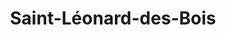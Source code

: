 ---
title: Saint-Léonard-des-Bois
url: /saint-leonard-des-bois/
latitude: 48.351
longitude: -0.078
---